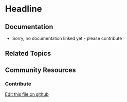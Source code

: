 # Headline

## Documentation

* Sorry, no documentation linked yet - please contribute

## Related Topics


## Community Resources


### Contribute

[Edit this file on github](https://github.com/olafk/controlpanel-documentation-docs/blob/master/md/72en/com_liferay_dynamic_data_mapping_data_provider_web_portlet_DDMDataProviderPortlet/view.jsp.md)

